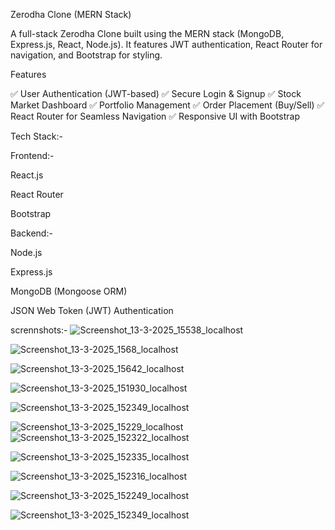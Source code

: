 Zerodha Clone (MERN Stack)

A full-stack Zerodha Clone built using the MERN stack (MongoDB, Express.js, React, Node.js). It features JWT authentication, React Router for navigation, and Bootstrap for styling.

Features

✅ User Authentication (JWT-based)
✅ Secure Login & Signup
✅ Stock Market Dashboard
✅ Portfolio Management
✅ Order Placement (Buy/Sell)
✅ React Router for Seamless Navigation
✅ Responsive UI with Bootstrap

Tech Stack:-

Frontend:-

React.js

React Router

Bootstrap


Backend:-

Node.js

Express.js

MongoDB (Mongoose ORM)

JSON Web Token (JWT) Authentication

scrennshots:-
![Screenshot_13-3-2025_15538_localhost](https://github.com/user-attachments/assets/16adaaee-9b43-4149-9eb0-686e4c620112)

![Screenshot_13-3-2025_1568_localhost](https://github.com/user-attachments/assets/a76f881f-00ff-4e96-9ecc-52c8fee48e50)

![Screenshot_13-3-2025_15642_localhost](https://github.com/user-attachments/assets/fe233ab3-c3b9-439d-83e4-97deb417ad92)

![Screenshot_13-3-2025_151930_localhost](https://github.com/user-attachments/assets/31a568d7-8711-4496-a134-166a82af2207)

![Screenshot_13-3-2025_152349_localhost](https://github.com/user-attachments/assets/b738bd53-c841-48a9-9db4-2b270adbed55)

![Screenshot_13-3-2025_15229_localhost](https://github.com/user-attachments/assets/c8ab3172-51a3-44ac-b547-66434c1e8a3c)
![Screenshot_13-3-2025_152322_localhost](https://github.com/user-attachments/assets/b7d17e5b-2dd2-438e-b10f-22bcd517ea8a)

![Screenshot_13-3-2025_152335_localhost](https://github.com/user-attachments/assets/d406b063-12e6-4ec0-8873-67953082b9bf)

![Screenshot_13-3-2025_152316_localhost](https://github.com/user-attachments/assets/a2c30daa-ab44-4b80-8c21-aca1f7e2f7ba)


![Screenshot_13-3-2025_152249_localhost](https://github.com/user-attachments/assets/a5f15764-2c8a-4e52-a731-c92aa0402f32)

![Screenshot_13-3-2025_152349_localhost](https://github.com/user-attachments/assets/3b641d7a-9ec3-4c52-b8ee-9fee8ad96fe6)

